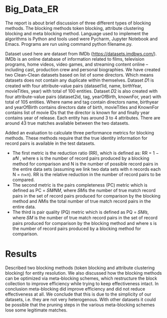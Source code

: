 # Big_Data_ER
The report is about brief discussion of three different types of blocking methods. The blocking methods token blocking, attribute clustering blocking and meta blocking method. Language used to implement the algorithms is Python and tools used were Pycharm, Jupyter Notebook and Emacs. Programs are run using command python filename.py.

Dataset used here are dataset from IMDb (https://datasets.imdbws.com/). IMDb is an online database of information related to films, television programs, home videos, video games, and streaming content online – including cast, production crew and personal biographies. We have created two Clean-Clean datasets based on list of some directors. Which means datasets does not contain any duplicate within themselves. Dataset 𝐷1 is created with four attribute-value pairs (dataset1id, name, birthYear, movieTitles, year) with total of 100 
entities. Dataset 𝐷2 is also created with four attribute-value pairs (dataset2id, tag, yearOfBirth, knownFor, year) with total of 105 entities. Where name and tag contain directors name, birthyear and yearOfBirth contains directors date of birth, movieTitles and KnownFor contains list of movie IDs that the director is known for and finally year contains year of release. Each entity has around 3 to 4 attributes. There are around 43 true matches available between the two datasets.

Added an evaluation to calculate three performance metrics for blocking methods. These methods require that the true identity information for record pairs is available in the test datasets. 
  - The first metric is the reduction ratio (RR), which is defined as: RR = 1 − 𝑠⁄𝑁 , where s is the number of record pairs produced by a blocking method for comparison and N is the number of possible record pairs in the entire data sets (assuming we link two data sets with n records each N = n×n). RR is the relative reduction in the number of record pairs to be compared. 
  - The second metric is the pairs completeness (PC) metric which is defined as PC = 𝑆𝑀⁄𝑁𝑀, where 𝑆𝑀is the number of true match record pairs in the set of record pairs produced for comparison by the blocking method and 𝑁𝑀is the total number of true match record pairs in the entire data. 
  - The third is pair quality (PQ) metric which is defined as PQ = 𝑆𝑀⁄𝑠, where 𝑆𝑀 is the number of true match record pairs in the set of record pairs produced for comparison by the blocking method and where s is the number of record pairs produced by a blocking method for comparison.

# Results
Described two blocking methods (token blocking and attribute clustering blocking) for entity resolution. We also discussed how the blocking methods can be optimized via meta-blocking schemes, which restructure the block collection to improve efficiency while trying to keep effectiveness intact. In conclusion meta-blocking did improve efficiency and did not reduce effectiveness at all. We conclude that this is due to the simplicity of our datasets, i.e. they are not very heterogenous. With other datasets it could be possible that the pruning steps in the various meta-blocking schemes lose some legitimate matches.
